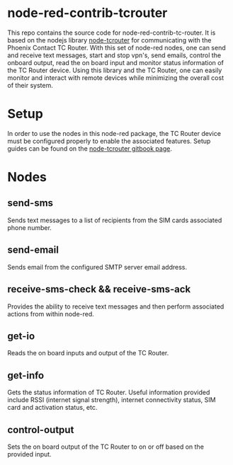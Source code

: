 # node-red-contrib-tcrouter

This repo contains the source code for node-red-contrib-tc-router.  It is based on the nodejs library [node-tcrouter](https://github.com/PhoenixContactUSA/node-tcrouter) for communicating with the Phoenix Contact TC Router.  With this set of node-red nodes, one can send and receive text messages, start and stop vpn's, send emails, control the onboard output, read the on board input and monitor status information of the TC Router device.  Using this library and the TC Router, one can easily monitor and interact with remote devices while minimizing the overall cost of their system.

# Setup

In order to use the nodes in this node-red package, the TC Router device must be configured properly to enable the associated features.  Setup guides can be found on the [node-tcrouter gitbook page](https://zmink.gitbook.io/node-tcrouter/).

# Nodes

## send-sms

Sends text messages to a list of recipients from the SIM cards associated phone number.

## send-email

Sends email from the configured SMTP server email address.

## receive-sms-check && receive-sms-ack

Provides the ability to receive text messages and then perform associated actions from within node-red.

## get-io

Reads the on board inputs and output of the TC Router.

## get-info

Gets the status information of TC Router.  Useful information provided include RSSI (internet signal strength), internet connectivity status, SIM card and activation status, etc.

<!-- ## control-vpn

Provides the ability to start and stop configured VPN's.  Enables secure communication to be controlled in software.  Provides the ability to switch VPN tunnels based on fail over logic, etc. -->

## control-output

Sets the on board output of the TC Router to on or off based on the provided input.